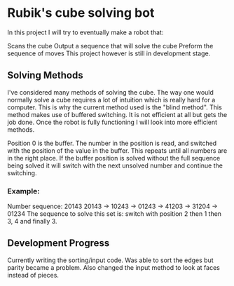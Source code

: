 # Rubik's cube solving bot
In this project I will try to eventually make a robot that:

Scans the cube
Output a sequence that will solve the cube
Preform the sequence of moves
This project however is still in development stage.

## Solving Methods
I've considered many methods of solving the cube. The way one would normally solve a cube requires a lot of intuition which is really hard for a computer. This is why the current method used is the "blind method". This method makes use of buffered switching. It is not efficient at all but gets the job done. Once the robot is fully functioning I will look into more efficient methods.

Position 0 is the buffer. The number in the position is read, and switched with the position of the value in the buffer. This repeats until all numbers are in the right place. If the buffer position is solved without the full sequence being solved it will switch with the next unsolved number and continue the switching.

### Example:
Number sequence: 20143
20143 -> 10243 -> 01243 -> 41203 -> 31204 -> 01234
The sequence to solve this set is: switch with position 2 then 1 then 3, 4 and finally 3.

## Development Progress
Currently writing the sorting/input code. Was able to sort the edges but parity became a problem. Also changed the input method to look at faces instead of pieces.

